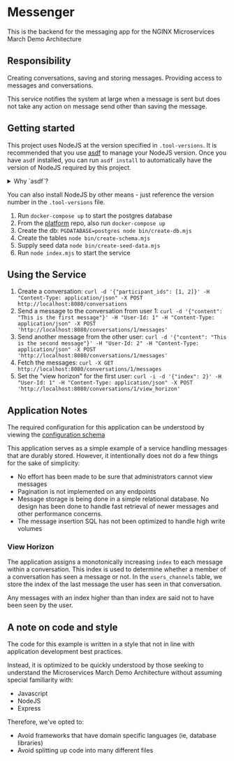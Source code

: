 # Messenger

This is the backend for the messaging app for the NGINX Microservices March Demo Architecture

## Responsibility

Creating conversations, saving and storing messages. Providing access to messages and conversations.

This service notifies the system at large when a message is sent but does not
take any action on message send other than saving the message.

## Getting started
This project uses NodeJS at the version specified in `.tool-versions`.  It is recommended that you use [asdf](https://asdf-vm.com/guide/getting-started.html) to manage your NodeJS version.  Once you have `asdf` installed, you can run `asdf install` to automatically have the version of NodeJS required by this project.

<details>
<summary>Why `asdf`?</summary>
In a microservices environment, you may have to work on projects that use different versions of a runtime like NodeJS, or use a different language altogether!

[asdf](https://asdf-vm.com/guide/getting-started.html) is a single tool that lets you manage multiple versions of different languages in isolation and will automatically switch to the required version in any directory that has a `.tool-versions` file.

This is helpful in getting closer to [Dev/prod parity](https://12factor.net/dev-prod-parity) in a microservices environment. As you can see in this project, the CI uses the same version called out in `.tool-versions` to run the tests, and the Docker image that is used to run the program also references the `.tool-versions` file.

This way, if we use `asdf` we're guaranteed to be developing, testing, and releasing to a consistent version of NodeJS.
</details>

You can also install NodeJS by other means - just reference the version number in the `.tool-versions` file.

1. Run `docker-compose up` to start the postgres database
1. From the [platform](https://github.com/microservices-march-2022/platform) repo, also run `docker-compose up`
1. Create the db: `PGDATABASE=postgres node bin/create-db.mjs`
1. Create the tables `node bin/create-schema.mjs`
1. Supply seed data `node bin/create-seed-data.mjs`
1. Run `node index.mjs` to start the service

## Using the Service

1. Create a conversation: `curl -d '{"participant_ids": [1, 2]}' -H "Content-Type: application/json" -X POST http://localhost:8080/conversations`
1. Send a message to the conversation from user 1: `curl -d '{"content": "This is the first message"}' -H "User-Id: 1" -H "Content-Type: application/json" -X POST 'http://localhost:8080/conversations/1/messages'`
1. Send another message from the other user: `curl -d '{"content": "This is the second message"}' -H "User-Id: 2" -H "Content-Type: application/json" -X POST 'http://localhost:8080/conversations/1/messages'`
1. Fetch the messages: `curl -X GET http://localhost:8080/conversations/1/messages`
1. Set the "view horizon" for the first user: `curl -i -d '{"index": 2}' -H "User-Id: 1" -H "Content-Type: application/json" -X POST 'http://localhost:8080/conversations/1/view_horizon'`

## Application Notes
The required configuration for this application can be understood by viewing the [configuration schema](/config/config.mjs)

This application serves as a simple example of a service handling messages that are durably stored.  However, it intentionally does not do a few things for the sake of simplicity:

* No effort has been made to be sure that administrators cannot view messages
* Pagination is not implemented on any endpoints
* Message storage is being done in a simple relational database.  No design has been done to handle fast retrieval of newer messages and other performance concerns.
* The message insertion SQL has not been optimized to handle high write volumes

### View Horizon
The application assigns a monotonically increasing `index` to each message within a conversation. This index is used to determine whether a member of a conversation has seen a message or not.  In the `users_channels` table, we store the index of the last message the user has seen in that conversation.

Any messages with an index higher than than index are said not to have been seen by the user.

## A note on code and style

The code for this example is written in a style that not in line with application development best practices.

Instead, it is optimized to be quickly understood by those seeking to understand the Microservices March Demo Architecture without assuming special familiarity with:

- Javascript
- NodeJS
- Express

Therefore, we've opted to:

- Avoid frameworks that have domain specific languages (ie, database libraries)
- Avoid splitting up code into many different files
